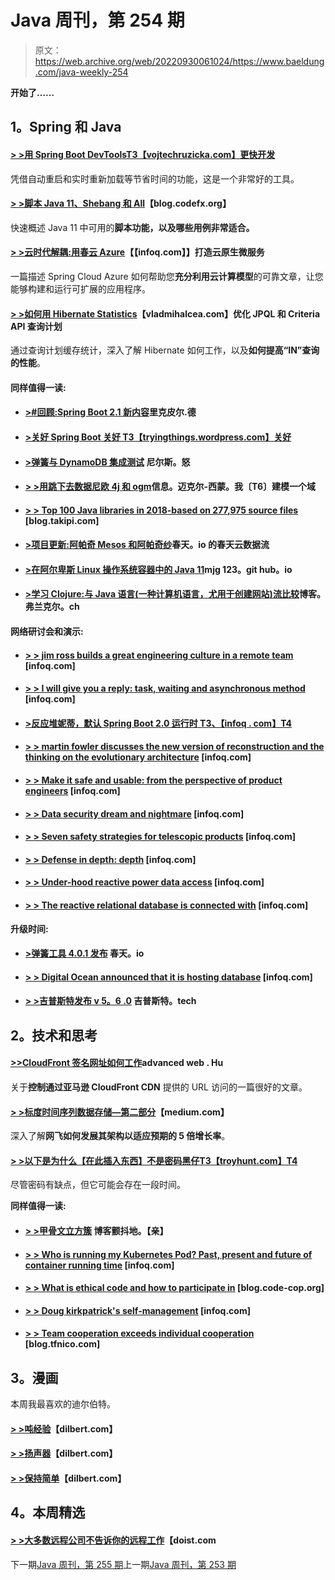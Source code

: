 # Java 周刊，第 254 期

> 原文：<https://web.archive.org/web/20220930061024/https://www.baeldung.com/java-weekly-254>

**开始了……**

## 1。Spring 和 Java

#### [**> >用 Spring Boot DevTools**T3【vojtechruzicka.com】更快开发](https://web.archive.org/web/20221128055101/https://www.vojtechruzicka.com/spring-boot-devtools/)

凭借自动重启和实时重新加载等节省时间的功能，这是一个非常好的工具。

#### [**> >脚本 Java 11、Shebang 和 All**](https://web.archive.org/web/20221128055101/https://blog.codefx.org/java/scripting-java-shebang/)【blog.codefx.org】

快速概述 Java 11 中可用的**脚本功能，以及哪些用例非常适合。**

#### [**> >云时代解耦:用春云 Azure**](https://web.archive.org/web/20221128055101/https://www.infoq.com/articles/spring-cloud-azure)【【infoq.com】】打造云原生微服务

一篇描述 Spring Cloud Azure 如何帮助您**充分利用云计算模型**的可靠文章，让您能够构建和运行可扩展的应用程序。

#### [**> >如何用 Hibernate Statistics**](https://web.archive.org/web/20221128055101/https://vladmihalcea.com/optimize-jpql-criteria-api-query-plans-hibernate-statistics/)【vladmihalcea.com】优化 JPQL 和 Criteria API 查询计划

通过查询计划缓存统计，深入了解 Hibernate 如何工作，以及**如何提高“IN”查询的性能**。

#### 同样值得一读:

*   #### [**>#回顾:Spring Boot 2.1 新内容**](https://web.archive.org/web/20221128055101/https://rieckpil.de/review-whats-new-in-spring-boot-2-1/)里克皮尔.德

*   #### [**>关好 Spring Boot** 关好 T3【tryingthings.wordpress.com】关好](https://web.archive.org/web/20221128055101/https://tryingthings.wordpress.com/2018/11/01/switch-off-spring-boot-security-for-good/)

*   #### [**>弹簧与 DynamoDB 集成测试**](https://web.archive.org/web/20221128055101/https://niels.nu/blog/2018/spring-dynamodb-integration-testing.html) 尼尔斯。怒

*   #### [**> >用跳下去数据尼欧 4j 和 ogm**](https://web.archive.org/web/20221128055101/https://info.michael-simons.eu/2018/11/02/modeling-a-domain-with-spring-data-neo4j-and-ogm/)信息。迈克尔-西蒙。我〔T6〕建模一个域

*   #### [**> > Top 100 Java libraries in 2018-based on 277,975 source files**](https://web.archive.org/web/20221128055101/https://blog.takipi.com/the-top-100-java-libraries-in-2018-based-on-277975-source-files/) [blog.takipi.com]

*   #### [**>项目更新:阿帕奇 Mesos 和阿帕奇纱**](https://web.archive.org/web/20221128055101/https://spring.io/blog/2018/11/01/project-update-spring-cloud-data-flow-for-apache-mesos-and-apache-yarn)春天。io 的春天云数据流

*   #### [**>在阿尔卑斯 Linux 操作系统容器中的 Java 11**](https://web.archive.org/web/20221128055101/https://mjg123.github.io/2018/11/05/alpine-jdk11-images.html)mjg 123。git hub。io

*   #### [**>学习 Clojure:与 Java 语言(一种计算机语言，尤用于创建网站)流比较**](https://web.archive.org/web/20221128055101/https://blog.frankel.ch/learning-clojure/5/)博客。弗兰克尔。ch

#### 网络研讨会和演示:

*   #### [**> > jim ross builds a great engineering culture in a remote team**](https://web.archive.org/web/20221128055101/https://www.infoq.com/podcasts/engineering-culture-remote-teams) [infoq.com]

*   #### [**> > I will give you a reply: task, waiting and asynchronous method**](https://web.archive.org/web/20221128055101/https://www.infoq.com/presentations/asynchronous-methods-task) [infoq.com]

*   #### [**>反应堆妮蒂，默认 Spring Boot 2.0 运行时** T3、【infoq . com】T4](https://web.archive.org/web/20221128055101/https://www.infoq.com/presentations/netty-spring-boot-2)

*   #### [**> > martin fowler discusses the new version of reconstruction and the thinking on the evolutionary architecture**](https://web.archive.org/web/20221128055101/https://www.infoq.com/podcasts/refactoring-evolutionary-architecture) [infoq.com]

*   #### [**> > Make it safe and usable: from the perspective of product engineers**](https://web.archive.org/web/20221128055101/https://www.infoq.com/presentations/database-encryption-detection-tools) [infoq.com]

*   #### [**> > Data security dream and nightmare**](https://web.archive.org/web/20221128055101/https://www.infoq.com/presentations/security-data-breach) [infoq.com]

*   #### [**> > Seven safety strategies for telescopic products**](https://web.archive.org/web/20221128055101/https://www.infoq.com/presentations/security-2018) [infoq.com]

*   #### [**> > Defense in depth: depth**](https://web.archive.org/web/20221128055101/https://www.infoq.com/presentations/defense-in-depth) [infoq.com]

*   #### [**> > Under-hood reactive power data access**](https://web.archive.org/web/20221128055101/https://www.infoq.com/presentations/spring-data-5-reactive-driver) [infoq.com]

*   #### [**> > The reactive relational database is connected with**](https://web.archive.org/web/20221128055101/https://www.infoq.com/presentations/r2dbc) [infoq.com]

**升级时间:**

*   #### [**>弹簧工具 4.0.1 发布**](https://web.archive.org/web/20221128055101/https://spring.io/blog/2018/11/01/spring-tools-4-0-1-released) 春天。io

*   #### [**> > Digital Ocean announced that it is hosting database**](https://web.archive.org/web/20221128055101/https://www.infoq.com/news/2018/11/digitalocean-managed-databases) [infoq.com]

*   #### [**> >吉普斯特发布 v 5。6 .0**](https://web.archive.org/web/20221128055101/https://www.jhipster.tech/2018/11/02/jhipster-release-5.6.0.html) 吉普斯特。tech

## 2。技术和思考

#### [**>>CloudFront 签名网址如何工作**](https://web.archive.org/web/20221128055101/https://advancedweb.hu/2018/11/06/cloudfront_signed_urls/)advanced web . Hu

关于**控制通过亚马逊 CloudFront CDN** 提供的 URL 访问的一篇很好的文章。

#### [**> >标度时间序列数据存储—第二部分**](https://web.archive.org/web/20221128055101/https://medium.com/@NetflixTechBlog/scaling-time-series-data-storage-part-ii-d67939655586)【medium.com】

深入了解**网飞如何发展其架构以适应预期的 5 倍增长率**。

#### [**> >以下是为什么【在此插入东西】不是密码黑仔**T3【troyhunt.com】T4](https://web.archive.org/web/20221128055101/https://www.troyhunt.com/heres-why-insert-thing-here-is-not-a-password-killer/)

尽管密码有缺点，但它可能会存在一段时间。

**同样值得一读:**

*   #### [**> >甲骨文立方簇**](https://web.archive.org/web/20221128055101/http://blog.tremblay.pro/2018/11/oke.html) 博客颤抖地。【亲】

*   #### [**> > Who is running my Kubernetes Pod? Past, present and future of container running time**](https://web.archive.org/web/20221128055101/https://www.infoq.com/articles/container-runtimes-kubernetes) [infoq.com]

*   #### [**> > What is ethical code and how to participate in**](https://web.archive.org/web/20221128055101/https://blog.code-cop.org/2018/11/what-is-ethical-coding.html) [blog.code-cop.org]

*   #### [**> > Doug kirkpatrick's self-management**](https://web.archive.org/web/20221128055101/https://www.infoq.com/news/2018/11/kirkpatrick-self-management) [infoq.com]

*   #### [**> > Team cooperation exceeds individual cooperation**](https://web.archive.org/web/20221128055101/https://blog.tfnico.com/2018/11/working-in-teams-over-working-as.html) [blog.tfnico.com]

## 3。漫画

本周我最喜欢的迪尔伯特。

#### [**> >吨经验**](https://web.archive.org/web/20221128055101/http://dilbert.com/strip/2018-11-07)【dilbert.com】

#### [**> >扬声器**](https://web.archive.org/web/20221128055101/http://dilbert.com/strip/2018-11-06)【dilbert.com】

#### [**> >保持简单**](https://web.archive.org/web/20221128055101/http://dilbert.com/strip/2011-09-01)【dilbert.com】

## 4。本周精选

#### [> >大多数远程公司不告诉你的远程工作](https://web.archive.org/web/20221128055101/https://doist.com/blog/remote-work-mental-health/)【doist.com

下一期[Java 周刊，第 255 期](/web/20221128055101/https://www.baeldung.com/java-weekly-255)上一期[Java 周刊，第 253 期](/web/20221128055101/https://www.baeldung.com/java-weekly-253)